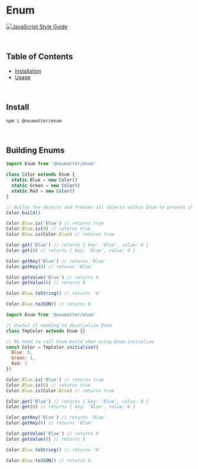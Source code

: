 
# Enum
[![JavaScript Style Guide](https://cdn.rawgit.com/standard/standard/master/badge.svg)](https://github.com/standard/standard)

<br />

## Table of Contents
- [ Installation ](#install)
- [ Usage ](#Usage)

<br />

<a name="install"></a>
## Install

```console
npm i @neumatter/enum
```

<br />

<a name="Useage"></a>
## Building Enums

```js
import Enum from '@neumatter/enum'

class Color extends Enum {
  static Blue = new Color()
  static Green = new Color()
  static Red = new Color()
}

// Builds the objects and freezes all objects within Enum to prevent changes.
Color.build()

Color.Blue.is('Blue') // returns true
Color.Blue.is(0) // returns true
Color.Blue.is(Color.Blue) // returns true

Color.get('Blue') // returns { key: 'Blue', value: 0 }
Color.get(0) // returns { key: 'Blue', value: 0 }

Color.getKey('Blue') // returns 'Blue'
Color.getKey(0) // returns 'Blue'

Color.getValue('Blue') // returns 0
Color.getValue(0) // returns 0

Color.Blue.toString() // returns '0'

Color.Blue.toJSON() // returns 0
```


```js
import Enum from '@neumatter/enum'

// Useful if needing to deserialize Enum
class TmpColor extends Enum {}

// No need to call Enum.build when using Enum.initialize
const Color = TmpColor.initialize({
  Blue: 0,
  Green: 1,
  Red: 2
})

Color.Blue.is('Blue') // returns true
Color.Blue.is(0) // returns true
Color.Blue.is(Color.Blue) // returns true

Color.get('Blue') // returns { key: 'Blue', value: 0 }
Color.get(0) // returns { key: 'Blue', value: 0 }

Color.getKey('Blue') // returns 'Blue'
Color.getKey(0) // returns 'Blue'

Color.getValue('Blue') // returns 0
Color.getValue(0) // returns 0

Color.Blue.toString() // returns '0'

Color.Blue.toJSON() // returns 0
```
